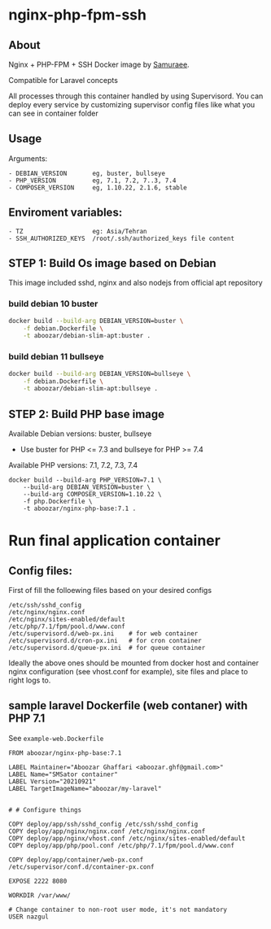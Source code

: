 # nginx-php-fpm-ssh

## About

Nginx + PHP-FPM + SSH Docker image by [Samuraee](https://github.com/samuraee).

Compatible for Laravel concepts


All processes through this container handled by using Supervisord.
You can deploy every service by customizing supervisor config files like what you can see in container folder

## Usage
Arguments:
```
- DEBIAN_VERSION       eg, buster, bullseye
- PHP_VERSION          eg, 7.1, 7.2, 7..3, 7.4
- COMPOSER_VERSION     eg, 1.10.22, 2.1.6, stable
```

## Enviroment variables:
```
- TZ                   eg: Asia/Tehran
- SSH_AUTHORIZED_KEYS  /root/.ssh/authorized_keys file content
```

## STEP 1: Build Os image based on Debian
This image included sshd, nginx and also nodejs from official apt repository

### build debian 10 buster
```bash
docker build --build-arg DEBIAN_VERSION=buster \
    -f debian.Dockerfile \
    -t aboozar/debian-slim-apt:buster .
```
### build debian 11 bullseye
```bash
docker build --build-arg DEBIAN_VERSION=bullseye \
    -f debian.Dockerfile \
    -t aboozar/debian-slim-apt:bullseye .
```

## STEP 2: Build PHP base image

Available Debian versions: buster, bullseye
 - Use buster for PHP <= 7.3 and bullseye for PHP >= 7.4

Available PHP versions: 7.1, 7.2, 7.3, 7.4
```
docker build --build-arg PHP_VERSION=7.1 \
    --build-arg DEBIAN_VERSION=buster \
    --build-arg COMPOSER_VERSION=1.10.22 \
    -f php.Dockerfile \
    -t aboozar/nginx-php-base:7.1 .
```

# Run final application container

## Config files:
First of fill the folloewing files based on your desired configs
```
/etc/ssh/sshd_config
/etc/nginx/nginx.conf
/etc/nginx/sites-enabled/default
/etc/php/7.1/fpm/pool.d/www.conf
/etc/supervisord.d/web-px.ini    # for web container
/etc/supervisord.d/cron-px.ini   # for cron container
/etc/supervisord.d/queue-px.ini  # for queue container
```

Ideally the above ones should be mounted from docker host
and container nginx configuration (see vhost.conf for example),
site files and place to right logs to.


## sample laravel Dockerfile (web contaner) with PHP 7.1

See `example-web.Dockerfile`

```
FROM aboozar/nginx-php-base:7.1

LABEL Maintainer="Aboozar Ghaffari <aboozar.ghf@gmail.com>"
LABEL Name="SMSator container"
LABEL Version="20210921"
LABEL TargetImageName="aboozar/my-laravel"


# # Configure things

COPY deploy/app/ssh/sshd_config /etc/ssh/sshd_config
COPY deploy/app/nginx/nginx.conf /etc/nginx/nginx.conf
COPY deploy/app/nginx/vhost.conf /etc/nginx/sites-enabled/default
COPY deploy/app/php/pool.conf /etc/php/7.1/fpm/pool.d/www.conf

COPY deploy/app/container/web-px.conf /etc/supervisor/conf.d/container-px.conf

EXPOSE 2222 8080

WORKDIR /var/www/

# Change container to non-root user mode, it's not mandatory
USER nazgul
```
